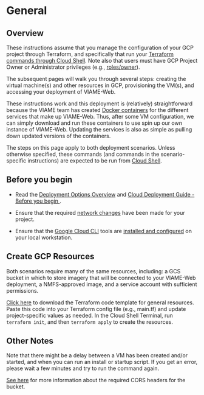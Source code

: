 # General

## Overview

These instructions assume that you manage the configuration of your GCP project through Terraform, and specifically that run your [Terraform commands through Cloud Shell](https://www.hashicorp.com/blog/kickstart-terraform-on-gcp-with-google-cloud-shell). Note also that users must have GCP Project Owner or Administrator privileges (e.g., [roles/owner](https://cloud.google.com/iam/docs/understanding-roles#basic)).  

The subsequent pages will walk you through several steps: creating the virtual machine(s) and other resources in GCP, provisioning the VM(s), and accessing your deployment of VIAME-Web. 

These instructions work and this deployment is (relatively) straightforward because the VIAME team has created [Docker containers](https://www.docker.com/resources/what-container/) for the different services that make up VIAME-Web. Thus, after some VM configuration, we can simply download and run these containers to use spin up our own instance of VIAME-Web. Updating the services is also as simple as pulling down updated versions of the containers.

The steps on this page apply to both deployment scenarios. Unless otherwise specified, these commands (and commands in the scenario-specific instructions) are expected to be run from [Cloud Shell](https://cloud.google.com/shell).

## Before you begin

* Read the [Deployment Options Overview](https://kitware.github.io/dive/Deployment-Overview/) and [Cloud Deployment Guide - Before you begin
](https://kitware.github.io/dive/Deployment-Provision/#before-you-begin). 

* Ensure that the required [network changes](network-changes.md) have been made for your project.

* Ensure that the [Google Cloud CLI](https://cloud.google.com/sdk/gcloud) tools are [installed and configured](https://cloud.google.com/sdk/docs/install) on your local workstation.

## Create GCP Resources

Both scenarios require many of the same resources, including: a GCS bucket in which to store imagery that will be connected to your VIAME-Web deployment, a NMFS-approved image, and a service account with sufficient permissions. 

[Click here](https://drive.google.com/u/0/uc?id=16vJPK8ikKm5QlPcrcWciJhXOGvGN6jTa&export=download) to download the Terraform code template for general resources. Paste this code into your Terraform config file (e.g., main.tf) and update project-specific values as needed. In the Cloud Shell Terminal, run `terraform init`, and then `terraform apply` to create the resources.

## Other Notes

Note that there might be a delay between a VM has been created and/or started, and when you can run an install or startup script. If you get an error, please wait a few minutes and try to run the command again.

[See here](https://kitware.github.io/dive/Deployment-Storage/#setting-up-cors) for more information about the required CORS headers for the bucket. 

